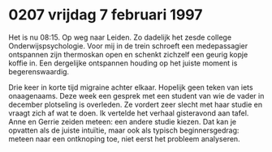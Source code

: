 # 0207 vrijdag 7 februari 1997
Het is nu 08:15. Op weg naar Leiden. Zo dadelijk het zesde college Onderwijspsychologie. Voor mij in de trein schroeft een medepassagier ontspannen zijn thermoskan open en schenkt zichzelf een geurig kopje koffie in. Een dergelijke ontspannen houding op het juiste moment is begerenswaardig.

Drie keer in korte tijd migraine achter elkaar. Hopelijk geen teken van iets onaagenaams. Deze week een gesprek met een student van wie de vader in december plotseling is overleden. Ze vordert zeer slecht met haar studie en vraagt zich af wat te doen. Ik vertelde het verhaal gisteravond aan tafel. Anne en Gerrie zeiden meteen: een andere studie kiezen. Dat kan je opvatten als de juiste intuïtie, maar ook als typisch beginnersgedrag: meteen naar een ontknoping toe, niet eerst het probleem analyseren.